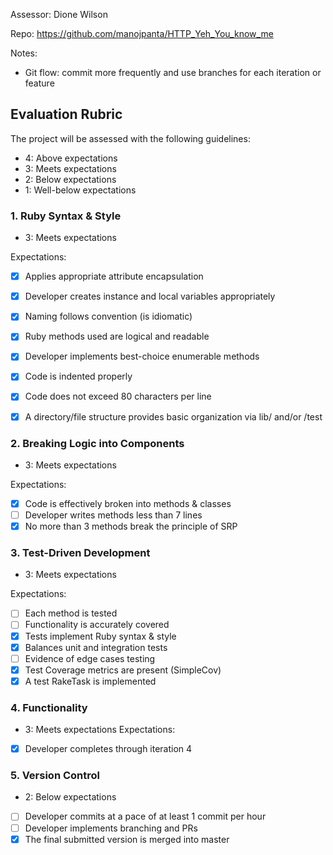 Assessor: Dione Wilson

Repo: https://github.com/manojpanta/HTTP_Yeh_You_know_me

Notes:
 * Git flow: commit more frequently and use branches for each iteration or feature

## Evaluation Rubric

The project will be assessed with the following guidelines:

* 4: Above expectations
* 3: Meets expectations
* 2: Below expectations
* 1: Well-below expectations

### 1. Ruby Syntax & Style
  * 3: Meets expectations
 
Expectations:

- [x] Applies appropriate attribute encapsulation  
- [x] Developer creates instance and local variables appropriately
- [x] Naming follows convention (is idiomatic)
- [x] Ruby methods used are logical and readable  
- [x] Developer implements best-choice enumerable methods
- [x] Code is indented properly
- [x] Code does not exceed 80 characters per line
- [x] A directory/file structure provides basic organization via lib/ and/or /test


### 2. Breaking Logic into Components
  * 3: Meets expectations
  
Expectations:

- [x] Code is effectively broken into methods & classes
- [ ] Developer writes methods less than 7 lines
- [x] No more than 3 methods break the principle of SRP

### 3. Test-Driven Development
   * 3: Meets expectations
   
Expectations:

- [ ] Each method is tested  
- [ ] Functionality is accurately covered
- [x] Tests implement Ruby syntax & style   
- [x] Balances unit and integration tests
- [ ] Evidence of edge cases testing
- [x] Test Coverage metrics are present (SimpleCov)
- [x] A test RakeTask is implemented

### 4. Functionality
   * 3: Meets expectations
Expectations:

- [x] Developer completes through iteration 4

### 5. Version Control 
  * 2: Below expectations
  
- [ ] Developer commits at a pace of at least 1 commit per hour
- [ ] Developer implements branching and PRs
- [x] The final submitted version is merged into master
